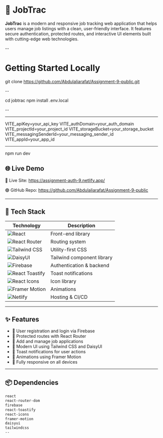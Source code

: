 # 💼 JobTrac

**JobTrac** is a modern and responsive job tracking web application that helps users manage job listings with a clean, user-friendly interface. It features secure authentication, protected routes, and interactive UI elements built with cutting-edge web technologies.

--

# Getting Started Locally
 git clone https://github.com/Abdulaliarafat/Assignment-9-public.git
 
 --
 
 cd jobtrac
 npm install
 .env.local
 
 --

------

VITE_apiKey=your_api_key
VITE_authDomain=your_auth_domain
VITE_projectId=your_project_id
VITE_storageBucket=your_storage_bucket
VITE_messagingSenderId=your_messaging_sender_id
VITE_appId=your_app_id

------
npm run dev

## 🌐 Live Demo

🔴 Live Site: https://assignment-auth-9.netlify.app/

🟣 GitHub Repo: https://github.com/Abdulaliarafat/Assignment-9-public
    
---

## 🚀 Tech Stack

| Technology         | Description                            |
|--------------------|----------------------------------------|
| ![React](https://img.shields.io/badge/React-20232A?style=for-the-badge&logo=react&logoColor=61DAFB) | Front-end library |
| ![React Router](https://img.shields.io/badge/React_Router-CA4245?style=for-the-badge&logo=react-router&logoColor=white) | Routing system |
| ![Tailwind CSS](https://img.shields.io/badge/Tailwind_CSS-0EA5E9?style=for-the-badge&logo=tailwind-css&logoColor=white) | Utility-first CSS |
| ![DaisyUI](https://img.shields.io/badge/DaisyUI-%23F4D03F?style=for-the-badge&logo=tailwind-css&logoColor=white) | Tailwind component library |
| ![Firebase](https://img.shields.io/badge/Firebase-FFCA28?style=for-the-badge&logo=firebase&logoColor=black) | Authentication & backend |
| ![React Toastify](https://img.shields.io/badge/React_Toastify-444444?style=for-the-badge&logo=react&logoColor=white) | Toast notifications |
| ![React Icons](https://img.shields.io/badge/React_Icons-61DAFB?style=for-the-badge&logo=react&logoColor=white) | Icon library |
| ![Framer Motion](https://img.shields.io/badge/Framer_Motion-EF476F?style=for-the-badge&logo=framer&logoColor=white) | Animations |
| ![Netlify](https://img.shields.io/badge/Netlify-00C7B7?style=for-the-badge&logo=netlify&logoColor=white) | Hosting & CI/CD |

---

## ✨ Features

- 🔐 User registration and login via Firebase
- 🧭 Protected routes with React Router
- 📌 Add and manage job applications
- 🎨 Modern UI using Tailwind CSS and DaisyUI
- 🔔 Toast notifications for user actions
- 🎥 Animations using Framer Motion
- 📱 Fully responsive on all devices

---

## 📦 Dependencies

```bash
react
react-router-dom
firebase
react-toastify
react-icons
framer-motion
daisyui
tailwindcss
--

